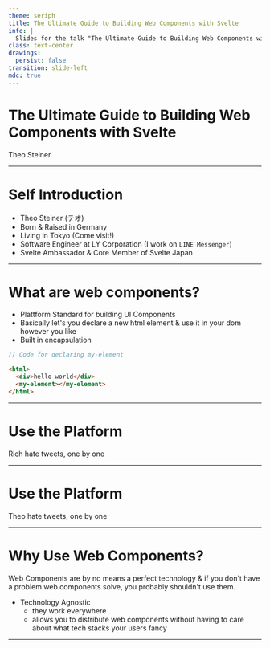 ```yaml
---
theme: seriph
title: The Ultimate Guide to Building Web Components with Svelte
info: |
  Slides for the talk "The Ultimate Guide to Building Web Components with Svelte" held at Svelte Summit 2025 in Barcelona by Theo Steiner.
class: text-center
drawings:
  persist: false
transition: slide-left
mdc: true
---
```


# The Ultimate Guide to Building Web Components with Svelte

Theo Steiner

<!--
- introduction
- maybe joke about having bitten of more than I can chew with that title
-->

---

# Self Introduction

- Theo Steiner (テオ)
- Born & Raised in Germany
- Living in Tokyo (Come visit!)
- Software Engineer at LY Corporation (I work on `LINE Messenger`)
- Svelte Ambassador & Core Member of Svelte Japan

<!--
- self introduction
-->

---

# What are web components?

- Plattform Standard for building UI Components
- Basically let's you declare a new html element & use it in your dom however you like
- Built in encapsulation

```js
// Code for declaring my-element
```

```html
<html>
  <div>hello world</div>
  <my-element></my-element>
</html>
```

<!--
An ultimate guide to building web components would not be complete, without giving a primer about what a `web component` even is.
The official term for the platform standard that we commonly call `web components` is `custom elements`.
It's an umbrella term for a collection of APIs that let us do what the name suggests: defining custom html elements that can be used as native html elements would be used.
Since web components are a standard implemented by browsers, they work out of the box in every environment.
While svelte, vue or react components can only be used in the context of their respective frameworks, web components "just work".
Custom elements also come with very strong encapsulation.
They have their own private dom (shadow dom), that prevents global styles or nosy scripts from reaching into them.
-->

---

# Use the Platform

Rich hate tweets, one by one

<!--
Before we get into how we can build web components using Svelte, I'd like to take a small excursion into the meta discussion surrounding web components.
While some engineers spend their days writing tweets about how needlessly complex web development has gotten,
and how engineers turn to tools like svelte to overengineer buttons with wasteful amounts of custom javascript,
when they could just "use the platform" and build things using native features like web components instead,
others detest web components as a technology built perpendicular to real developer needs with no real world use cases.
Before sitting through a thirty minute talk on Web Components, I figured it might be nice to know if you should even be working with that technology in the first place.
Since most of you folks are probably devote disciples of his,
I assume you value Svelte Jesus's, urgh, I mean Rich Harris's opinion on the matter.
But, since I'm terrified of unscripted live interaction, instead of asking the real Rich in the audience, let's scour the interwebs for his true feelings about custom elements instead.

** Rich Hate Tweets **

Damn... that was devastating, but before you leave the room just now, let me tell you that of course Rich would say something like that.
After all, he is one of them. Big JavaScript. THEY want you to send bloated bundles to your users so they can feed on your bandwidth!
Let's maybe look at somebody more trustworthy.. You know, somebody who has no reason to hide the truth from you to farm orange github stars.
Like, let's say, someone who gives a talk on web components. Like, you know, me!
-->

---

# Use the Platform

Theo hate tweets, one by one

<!--

** Theo Hate Tweets **

Okay... that wasn't exactly a glowing review either..
So what am I doing here, why would we even want to build web components with svelte when they come with so many issues?
-->

---

# Why Use Web Components?

Web Components are by no means a perfect technology & if you don't have a problem web components solve, you probably shouldn't use them.

- Technology Agnostic
  - they work everywhere
  - allows you to distribute web components without having to care about what tech stacks your users fancy

<!--
In theory, you'd probably always want to stick to a modern framework like svelte to build all of your apps and components in the idiomatic syntax of the framework.
That way, you get better performance, a better developer experience and none of the headaches that come with web components.
But in practice, things are messy & we don't always get to work with nice unified tech stacks.
We might have multiple tech stacks across products, or even ship to third parties where we don't know what technology they are using.
In my opinion, this is the use case where web components most shine. Not like the name suggests, as "components" that help you organize individual pieces of codes,
but rather as encapsulation tools that let you distribute your code without having to worry about compatibility.
For example at the company I work at, we use custom elements to share reusable components between different products.
That way, even if the frameworks or framework version differ across products, we still can share an implementation.
Another use case that comes to mind is distributing small self-contained units of code.
Like, for example, a checkout widget that you can just drop onto your website to handle payments.
-->

---
